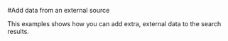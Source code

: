 #Add data from an external source

This examples shows how you can add extra, external data to the search results.
